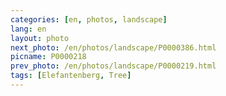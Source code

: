```yaml
---
categories: [en, photos, landscape]
lang: en
layout: photo
next_photo: /en/photos/landscape/P0000386.html
picname: P0000218
prev_photo: /en/photos/landscape/P0000219.html
tags: [Elefantenberg, Tree]
---
```

